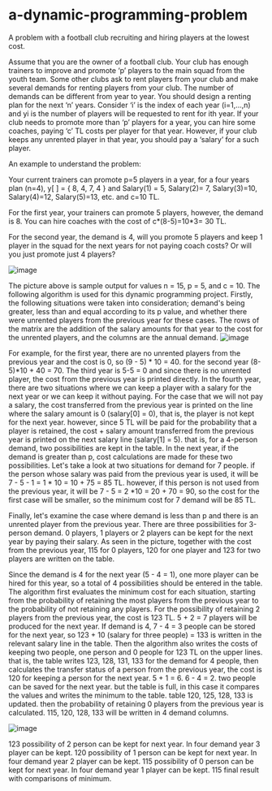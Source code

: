 # a-dynamic-programming-problem
A problem with a football club recruiting and hiring players at the lowest cost.


Assume that you are the owner of a football club. Your club has enough trainers to improve and
promote ‘p’ players to the main squad from the youth team. Some other clubs ask to rent players
from your club and make several demands for renting players from your club. The number of
demands can be different from year to year. You should design a renting plan for the next ‘n’
years. Consider ‘i’ is the index of each year (i=1,…,n) and yi is the number of players will be
requested to rent for ith year. If your club needs to promote more than ‘p’ players for a year, you
can hire some coaches, paying ‘c’ TL costs per player for that year. However, if your club keeps
any unrented player in that year, you should pay a ‘salary’ for a such player.

An example to understand the problem:

Your current trainers can promote p=5 players in a year, for a four years plan (n=4), y[ ] = { 8, 4,
7, 4 } and Salary(1) = 5, Salary(2)= 7, Salary(3)=10, Salary(4)=12, Salary(5)=13, etc. and c=10 TL.

For the first year, your trainers can promote 5 players, however, the demand is 8. You can hire
coaches with the cost of c*(8-5)=10*3= 30 TL.

For the second year, the demand is 4, will you promote 5 players and keep 1 player in the squad
for the next years for not paying coach costs? Or will you just promote just 4 players?

![image](https://github.com/0asa0/a-dynamic-programming-problem/assets/134441532/4540f26d-6ca2-4891-99ec-487e0e1a9c65)


The picture above is sample output for values n = 15, p = 5, and c = 10. The following algorithm is used for this dynamic programming project.
Firstly, the following situations were taken into consideration; demand's being greater, less than and equal according to its p value, and whether there were unrented players from the previous year for these cases. The rows of the matrix are the addition of the salary amounts for that year to the cost for the unrented players, and the columns are the annual demand.
![image](https://github.com/0asa0/a-dynamic-programming-problem/assets/134441532/1f22f772-fc9d-46e0-8cb7-3adf5d5f68ed)

For example, for the first year, there are no unrented players from the previous year and the cost is 0, so (9 - 5) * 10 = 40. for the second year (8-5)*10 + 40 = 70. The third year is 5-5 = 0 and since there is no unrented player, the cost from the previous year is printed directly.
In the fourth year, there are two situations where we can keep a player with a salary for the next year or we can keep it without paying. For the case that we will not pay a salary, the cost transferred from the previous year is printed on the line where the salary amount is 0 (salary[0] = 0), that is, the player is not kept for the next year. however, since 5 TL will be paid for the probability that a player is retained, the cost + salary amount transferred from the previous year is printed on the next salary line (salary[1] = 5). that is, for a 4-person demand, two possibilities are kept in the table. In the next year, if the demand is greater than p, cost calculations are made for these two possibilities. Let's take a look at two situations for demand for 7 people. if the person whose salary was paid from the previous year is used, it will be 7 - 5 - 1 = 1 * 10 = 10 + 75 = 85 TL. however, if this person is not used from the previous year, it will be 7 - 5 = 2 *10 = 20 + 70 = 90, so the cost for the first case will be smaller, so the minimum cost for 7 demand will be 85 TL.

Finally, let's examine the case where demand is less than p and there is an unrented player from the previous year. There are three possibilities for 3-person demand. 0 players, 1 players or 2 players can be kept for the next year by paying their salary. As seen in the picture, together with the cost from the previous year, 115 for 0 players, 120 for one player and 123 for two players are written on the table.

Since the demand is 4 for the next year (5 - 4 = 1), one more player can be hired for this year, so a total of 4 possibilities should be entered in the table. The algorithm first evaluates the minimum cost for each situation, starting from the probability of retaining the most players from the previous year to the probability of not retaining any players. For the possibility of retaining 2 players from the previous year, the cost is 123 TL. 5 + 2 = 7 players will be produced for the next year. If demand is 4, 7 - 4 = 3 people can be stored for the next year, so 123 + 10 (salary for three people) = 133 is written in the relevant salary line in the table. Then the algorithm also writes the costs of keeping two people, one person and 0 people for 123 TL on the upper lines. that is, the table writes 123, 128, 131, 133 for the demand for 4 people, then calculates the transfer status of a person from the previous year, the cost is 120 for keeping a person for the next year. 5 + 1 = 6. 6 - 4 = 2. two people can be saved for the next year. but the table is full, in this case it compares the values and writes the minimum to the table. table 120, 125, 128, 133 is updated. then the probability of retaining 0 players from the previous year is calculated. 115, 120, 128, 133 will be written in 4 demand columns.

![image](https://github.com/0asa0/a-dynamic-programming-problem/assets/134441532/7200fb66-ab8f-40eb-92ee-e761a8f32953)

123 possibility of 2 person can be kept for next year. In four demand year 3 player can be kept. 120 possibility of 1 person can be kept for next year. In four demand year 2 player can be kept. 115 possibility of 0 person can be kept for next year. In four demand year 1 player can be kept. 115 final result with comparisons of minimum.
